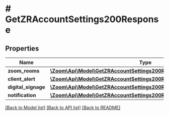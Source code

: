 # # GetZRAccountSettings200Response

## Properties

Name | Type | Description | Notes
------------ | ------------- | ------------- | -------------
**zoom_rooms** | [**\Zoom\Api\Model\GetZRAccountSettings200ResponseOneOfZoomRooms**](GetZRAccountSettings200ResponseOneOfZoomRooms.md) |  | [optional]
**client_alert** | [**\Zoom\Api\Model\GetZRAccountSettings200ResponseOneOf1ClientAlert**](GetZRAccountSettings200ResponseOneOf1ClientAlert.md) |  | [optional]
**digital_signage** | [**\Zoom\Api\Model\GetZRAccountSettings200ResponseOneOf1DigitalSignage**](GetZRAccountSettings200ResponseOneOf1DigitalSignage.md) |  | [optional]
**notification** | [**\Zoom\Api\Model\GetZRAccountSettings200ResponseOneOf1Notification**](GetZRAccountSettings200ResponseOneOf1Notification.md) |  | [optional]

[[Back to Model list]](../../README.md#models) [[Back to API list]](../../README.md#endpoints) [[Back to README]](../../README.md)
